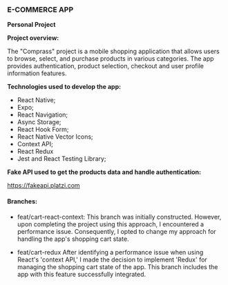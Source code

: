 ### E-COMMERCE APP

**Personal Project**

**Project overview:**

The "Comprass" project is a mobile shopping application that allows users to browse, select, and purchase products in various categories. The app provides authentication, product selection, checkout and user profile information features.

**Technologies used to develop the app:**

- React Native;
- Expo;
- React Navigation;
- Async Storage;
- React Hook Form;
- React Native Vector Icons;
- Context API;
- React Redux
- Jest and React Testing Library;

**Fake API used to get the products data and handle authentication:**

<https://fakeapi.platzi.com>

#### Branches:

- feat/cart-react-context:
  This branch was initially constructed. However, upon completing the project using this approach, I encountered a performance issue. Consequently, I opted to change my approach for handling the app's shopping cart state.

- feat/cart-redux
  After identifying a performance issue when using React's 'context API,' I made the decision to implement 'Redux' for managing the shopping cart state of the app. This branch includes the app with this feature successfully integrated.
